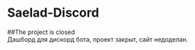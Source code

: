 # Saelad-Discord
##The project is closed </br>
Дашборд для дискорд бота, проект закрыт, сайт недоделан.
